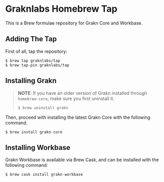 # Graknlabs Homebrew Tap
This is a Brew formulae repository for Grakn Core and Workbase.


## Adding The Tap
First of all, tap the repository:
```
$ brew tap graknlabs/tap
$ brew tap-pin graknlabs/tap
```

## Installing Grakn

> **NOTE**: If you have an older version of Grakn installed through `homebrew-core`, make sure you first uninstall it.
> 
> ```
> $ brew uninstall grakn
> ```

Then, proceed with installing the latest Grakn Core with the following command.
```
$ brew install grakn-core
```


## Installing Workbase

Grakn Workbase is available via Brew Cask, and can be installed with the following command:
```
$ brew cask install grakn-workbase
```
